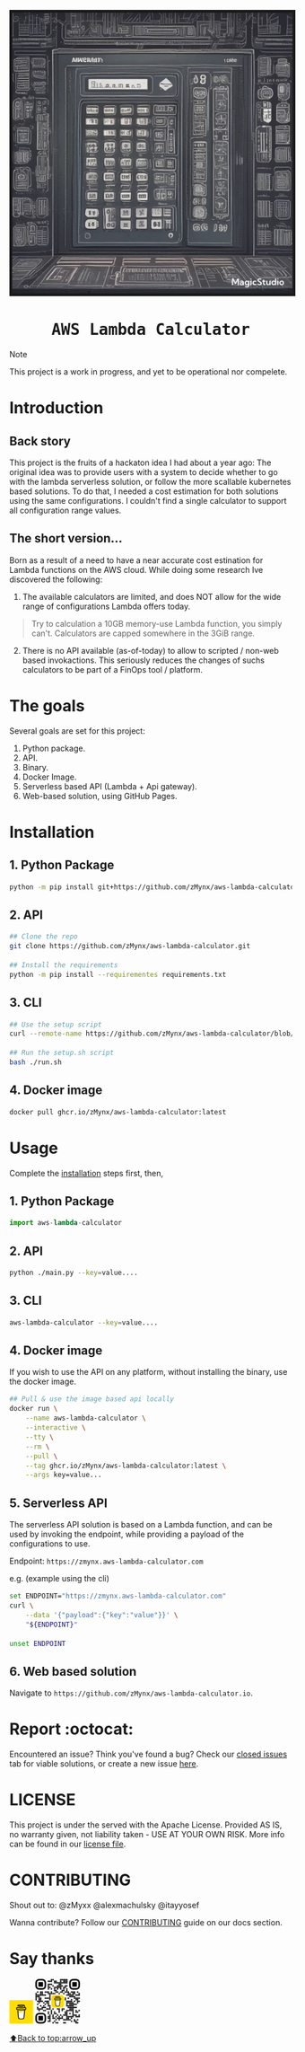 <a name="top"></a>

<p align="center">
<img src="./docs/assets/IMG_0416.PNG" alt="aws-lambda-calculator" height="500" width="500" border="5"/>
</p>
<h1 align="center"><samp> AWS Lambda Calculator</samp></h1>

> [!NOTE]
> This project is a work in progress, and yet to be operational nor compelete.

# Introduction

## Back story
This project is the fruits of a hackaton idea I had about a year ago:
The original idea was to provide users with a system to decide whether to go with the lambda serverless solution, or follow the more scallable kubernetes based solutions. To do that, I needed a cost estimation for both solutions using the same configurations. I couldn't find a single calculator to support all configuration range values.

## The short version...
Born as a result of a need to have a near accurate cost estination for Lambda functions on the AWS cloud. While doing some research Ive discovered the following:

1. The available calculators are limited, and does NOT allow for the wide range of configurations Lambda offers today. 
> Try to calculation a 10GB memory-use Lambda function, you simply can't. Calculators are capped somewhere in the 3GiB range.
2. There is no API available (as-of-today) to allow to scripted / non-web based invokactions. This seriously reduces the changes of suchs calculators to be part of a FinOps tool / platform.

# The goals
Several goals are set for this project:
1. Python package.
2. API.
3. Binary.
4. Docker Image.
5. Serverless based API (Lambda + Api gateway).
6. Web-based solution, using GitHub Pages.

# Installation
## 1. Python Package
```bash
python -m pip install git+https://github.com/zMynx/aws-lambda-calculator.git#egg=aws-lambda-calculator
```

## 2. API
```bash
## Clone the repo
git clone https://github.com/zMynx/aws-lambda-calculator.git

## Install the requirements
python -m pip install --requirementes requirements.txt
```

## 3. CLI
```bash
## Use the setup script
curl --remote-name https://github.com/zMynx/aws-lambda-calculator/blob/main/run.sh

## Run the setup.sh script
bash ./run.sh
```

## 4. Docker image
```bash
docker pull ghcr.io/zMynx/aws-lambda-calculator:latest
```

# Usage
Complete the [installation](#installation) steps first, then,

## 1. Python Package
```python
import aws-lambda-calculator
```

## 2. API
```bash
python ./main.py --key=value....
```

## 3. CLI
```bash
aws-lambda-calculator --key=value....
```

## 4. Docker image
If you wish to use the API on any platform, without installing the binary, use the docker image.
```bash
## Pull & use the image based api locally
docker run \
    --name aws-lambda-calculator \
    --interactive \
    --tty \
    --rm \
    --pull \
    --tag ghcr.io/zMynx/aws-lambda-calculator:latest \
    --args key=value...
```

## 5. Serverless API
The serverless API solution is based on a Lambda function, and can be used by invoking the endpoint, while providing a payload of the configurations to use.

Endpoint: `https://zmynx.aws-lambda-calculator.com`

e.g. (example using the cli)
```bash
set ENDPOINT="https://zmynx.aws-lambda-calculator.com"
curl \
    --data '{"payload":{"key":"value"}}' \
    "${ENDPOINT}"

unset ENDPOINT
```

## 6. Web based solution
Navigate to `https://github.com/zMynx/aws-lambda-calculator.io`.

# Report :octocat:
Encountered an issue? Think you've found a bug?
Check our [closed issues](https://github.com/zMynx/aws-lambda-calculator/issues?q=is%3Aissue%20state%3Aclosed) tab for viable solutions,
or create a new issue [here](https://github.com/zMynx/aws-lambda-calculator/issues/new/choose).

# LICENSE
This project is under the served with the Apache License.
Provided AS IS, no warranty given, not liability taken - USE AT YOUR OWN RISK.
More info can be found in our [license file](./LICENSE).

# CONTRIBUTING

Shout out to:
@zMyxx @alexmachulsky @itayyosef

Wanna contribute? Follow our [CONTRIBUTING](./docs/CONTRIBUTING) guide on our docs section.

# Say thanks
<a href="buymeacoffee.com/zmynx"><img src="./docs/assets/buymeacoffe-logo.png" alt="buy-me-a-coffe" style="width:42px;height:42px;"></a>
<img src="./docs/assets/bmc_qr.png" alt="buy-me-a-coffe-qr-code" style="width:80px;height:80px;"></a>

[:arrow_up:](#top)[Back to top](#top)[:arrow_up](#top)
